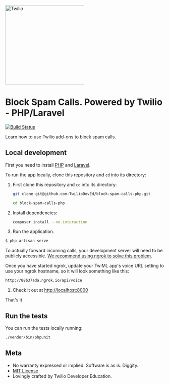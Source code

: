 <a href="https://www.twilio.com">
  <img src="https://static0.twilio.com/marketing/bundles/marketing/img/logos/wordmark-red.svg" alt="Twilio" width="250" />
</a>

# Block Spam Calls. Powered by Twilio - PHP/Laravel
[![Build
Status](https://travis-ci.org/TwilioDevEd/block-spam-calls-php.svg?branch=master)](https://travis-ci.org/TwilioDevEd/block-spam-calls-php)

Learn how to use Twilio add-ons to block spam calls.

## Local development

First you need to install [PHP](http://php.net/manual/en/install.php) and [Laravel](https://laravel.com/docs/5.4).

To run the app locally, clone this repository and `cd` into its directory:

1. First clone this repository and `cd` into its directory:
   ```bash
   git clone git@github.com:TwilioDevEd/block-spam-calls-php.git

   cd block-spam-calls-php
   ```

1. Install dependencies:

    ```bash
    composer install --no-interaction
    ```

1. Run the application.

  ```bash
  $ php artisan serve
  ```

To actually forward incoming calls, your development server will need to be publicly accessible. [We recommend using ngrok to solve this problem](https://www.twilio.com/blog/2015/09/6-awesome-reasons-to-use-ngrok-when-testing-webhooks.html).

Once you have started ngrok, update your TwiML app's voice URL setting to use your ngrok hostname, so it will look something like this:

```bash
http://88b37ada.ngrok.io/api/voice
```

1. Check it out at [http://localhost:8000](http://localhost:8000)

That's it

## Run the tests

You can run the tests locally running:

```bash
./vendor/bin/phpunit
```

## Meta

* No warranty expressed or implied. Software is as is. Diggity.
* [MIT License](http://www.opensource.org/licenses/mit-license.html)
* Lovingly crafted by Twilio Developer Education.
